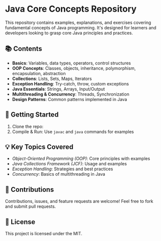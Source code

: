 # Java Core Concepts Repository

This repository contains examples, explanations, and exercises covering fundamental concepts of Java programming. It's designed for learners and developers looking to grasp core Java principles and practices.

## 📚 Contents
- **Basics**: Variables, data types, operators, control structures
- **OOP Concepts**: Classes, objects, inheritance, polymorphism, encapsulation, abstraction
- **Collections**: Lists, Sets, Maps, Iterators
- **Exception Handling**: Try-catch, throw, custom exceptions
- **Java Essentials**: Strings, Arrays, Input/Output
- **Multithreading & Concurrency**: Threads, Synchronization
- **Design Patterns**: Common patterns implemented in Java

## 🚀 Getting Started
1. Clone the repo:
3. Compile & Run: Use `javac` and `java` commands for examples



## 💡 Key Topics Covered
- *Object-Oriented Programming (OOP)*: Core principles with examples
- *Java Collections Framework (JCF)*: Usage and examples
- *Exception Handling*: Strategies and best practices
- *Concurrency*: Basics of multithreading in Java

## 🤝 Contributions
Contributions, issues, and feature requests are welcome! Feel free to fork and submit pull requests.

## 📝 License
This project is licensed under the MIT.
